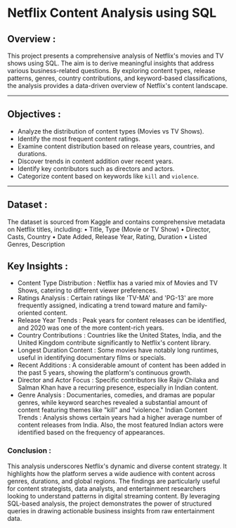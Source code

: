 # Netflix Content Analysis using SQL

##  Overview :
This project presents a comprehensive analysis of Netflix's movies and TV shows using SQL. The aim is to derive meaningful insights that address various business-related questions. By exploring content types, release patterns, genres, country contributions, and keyword-based classifications, the analysis provides a data-driven overview of Netflix's content landscape.

---

##  Objectives :
- Analyze the distribution of content types (Movies vs TV Shows).
- Identify the most frequent content ratings.
- Examine content distribution based on release years, countries, and durations.
- Discover trends in content addition over recent years.
- Identify key contributors such as directors and actors.
- Categorize content based on keywords like `kill` and `violence`.

---
## Dataset :
The dataset is sourced from Kaggle and contains comprehensive metadata on Netflix titles, including:
•	Title, Type (Movie or TV Show)
•	Director, Casts, Country
•	Date Added, Release Year, Rating, Duration
•	Listed Genres, Description

## Key Insights :
- Content Type Distribution : Netflix has a varied mix of Movies and TV Shows, catering to different    viewer preferences.
- Ratings Analysis : Certain ratings like 'TV-MA' and 'PG-13' are more frequently assigned,   indicating a trend toward mature and family-oriented content.
- Release Year Trends : Peak years for content releases can be identified, and 2020 was one of the   more content-rich years.
- Country Contributions : Countries like the United States, India, and the United Kingdom contribute significantly to Netflix's content library.
- Longest Duration Content : Some movies have notably long runtimes, useful in identifying documentary films or specials.
- Recent Additions : A considerable amount of content has been added in the past 5 years, showing the platform's continuous growth.
- Director and Actor Focus : Specific contributors like Rajiv Chilaka and Salman Khan have a recurring presence, especially in Indian content.
- Genre Analysis : Documentaries, comedies, and dramas are popular genres, while keyword searches revealed a substantial amount of content featuring themes like "kill" and "violence."
  Indian Content Trends : Analysis shows certain years had a higher average number of content releases from India. Also, the most featured Indian actors were identified based on the frequency of appearances.

### Conclusion :
This analysis underscores Netflix's dynamic and diverse content strategy. It highlights how the platform serves a wide audience with content across genres, durations, and global regions. The findings are   particularly useful for content strategists, data analysts, and entertainment researchers looking to understand patterns in digital streaming content. By leveraging SQL-based analysis, the project demonstrates the power of structured queries in drawing actionable business insights from raw entertainment data.






